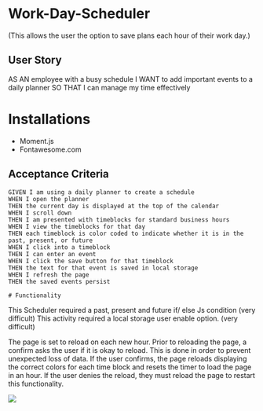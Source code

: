 # Work-Day-Scheduler

(This allows the user the option to save plans each hour of their work day.)
## User Story

AS AN employee with a busy schedule
I WANT to add important events to a daily planner
SO THAT I can manage my time effectively

# Installations 

* Moment.js
* Fontawesome.com

## Acceptance Criteria

```
GIVEN I am using a daily planner to create a schedule
WHEN I open the planner
THEN the current day is displayed at the top of the calendar
WHEN I scroll down
THEN I am presented with timeblocks for standard business hours
WHEN I view the timeblocks for that day
THEN each timeblock is color coded to indicate whether it is in the past, present, or future
WHEN I click into a timeblock
THEN I can enter an event
WHEN I click the save button for that timeblock
THEN the text for that event is saved in local storage
WHEN I refresh the page
THEN the saved events persist

# Functionality

```
This Scheduler required a past, present and future if/ else Js condition (very difficult)
This activity required a local storage user enable option. (very difficult)

The page is set to reload on each new hour. Prior to reloading the page, a confirm asks the user if it is okay to reload. This is done in order to prevent unexpected loss of data. If the user confirms, the page reloads displaying the correct colors for each time block and resets the timer to load the page in an hour. If the user denies the reload, they must reload the page to restart this functionality.

![](Work-Day-Scheduler-giphy.gif)
